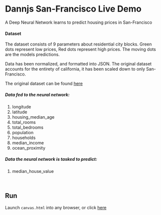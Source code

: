 # Dannjs San-Francisco Live Demo
A Deep Neural Network learns to predict housing prices in San-Francisco 

#### Dataset
The dataset consists of 9 parameters about residential city blocks. 
Green dots represent low prices, Red dots represent high prices. 
The moving dots are the models predictions.

 Data has been normalized, and formatted into JSON. 
 The original dataset accounts for the entirety of california, 
 it has been scaled down to only San-Francisco.
 
 The original dataset can be found [here](https://www.kaggle.com/harrywang/housing?select=housing.csv)

##### Data fed to the neural network:
 1.  longitude
 2.  latitude
 3.  housing_median_age
 4.  total_rooms
 5.  total_bedrooms
 6.  population
 7.   households
 8.  median_income
 9.  ocean_proximity
 
##### Data the neural network is tasked to predict:
1. median_house_value

<br/>

## Run
Launch `canvas.html` into any browser, or click [here](https://dannjs.org/livedemo)
